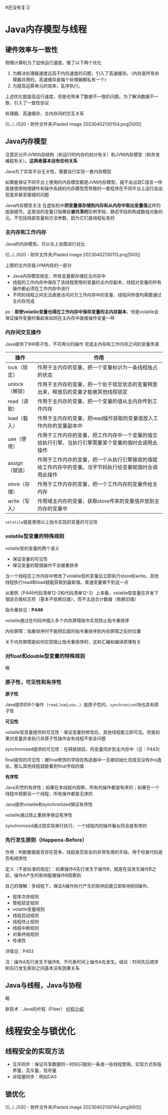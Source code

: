 #还没有复习 

# Java内存模型与线程



## 硬件效率与一致性

物理计算机为了加快运行速度，做了以下两个优化

1. 为解决处理器速度远高于内存速度的问题，引入了高速缓存。（内存是所有处理器共用的，高速缓存是每个处理器都私有一个）
2. 为提高运算单元的效率，乱序执行。

上述优化能提高运行速度，但是也带来了数据不一致的问题。为了解决数据不一致，引入了一致性协议

处理器、高速缓存、主内存间的交互关系

![[../../020 - 附件文件夹/Pasted image 20230402130104.png|500]]

## Java内存模型

注意区分开JVM内存结构（和运行时内存的划分有关）和JVM内存模型（和并发编程有关）。**这两者基本没有任何关系**



Java为了实现平台无关性，需要自行实现一套内存模型

如果能保证不同平台上使用的内存模型都是JVM内存模型，就不会出现C语言一样直接使用物理硬件和操作系统的内存模型而导致的一套程序在不同平台上运行会出现差异甚至报错的问题



Java内存模型关注  在虚拟机中**把变量值存储到内存和从内存中取出变量值**这样的底层细节。这里说的变量只指哪些**被共享的**实例字段，静态字段和构成数组对象的元。不包括局部变量和方法参数，因为它们是线程私有的



### 主内存和工作内存

Java的内存模型。可以与上张图进行对比

![[../../020 - 附件文件夹/Pasted image 20230402130113.png|500]]

上图的主内存是JVM内存的一部分

- Java内存模型规定，所有变量都存储在主内存中
- 线程的工作内存中保存了该线程使用的变量的主内存副本，线程对变量的所有操作都必须在工作内存中进行
- 不同的线程之间无法直接访问对方工作内存中的变量，线程间传值均需要通过主内存完成

ps：**即使volatile变量也得在工作内存中保存变量的主内存副本**，但是volatile会保证操作变量时看起来如同在主内存中直接操作变量一样


### 内存间交互操作

  Java提供了8中原子性、不可再分的操作  完成主内存和工作内存之间的变量传递

| 操作           | 作用                                                         |
| -------------- | ------------------------------------------------------------ |
| lock（锁定）   | 作用于主内存的变量，把一个变量标识为一条线程独占的状态       |
| unlock（解锁） | 作用于主内存的变量，把一个处于锁定状态的变量释放出来，释放后的变量才能被其他线程锁定 |
| read（读取）   | 作用于主内存的变量，把一个变量的值从主内存传到工作内存       |
| load（载入）   | 作用于主内存的变量，把read操作获取的变量值放入工作内存的变量副本中 |
| use（使用）    | 作用于工作内存的变量，把工作内存中一个变量的值交给执行引擎。当执行引擎需要某个变量的值时会调用此操作 |
| assign（赋值） | 作用于工作内存的变量，把一个从执行引擎接收的值赋给工作内存中的变量。当字节码执行给变量赋值时会调用此操作 |
| store（存储）  | 作用于工作内存的变量，把一个工作内存的变量传给主内存         |
| write（写入）  | 作用域主内存的变量，获取store传来的变量值并放到主内存的变量中 |

`volatile`就是使用以上指令实现的变量的可见性


### volatile型变量的特殊规则

volatile型的变量的两个语义

- 保证变量的可见性
- 保证变量的赋值操作不会被重排序

当一个线程在工作内存中修改了volatile型的变量后立即执行store和write，其他线程执行read和load就能获取到最新值。普通变量做不到这一点

从案例（P446代码清单12-2和代码清单12-3）上来看，volatile型变量在并发下很适合做标志符（基本不依赖旧值），而不太适合计数器（依赖旧值）

指令重排见：**P446**

volatile通过在代码中插入多个内存屏障指令实现防止指令重排序

内存屏障：指重排序时不能把后面的指令重排序到内存屏障之前的位置

关于内存屏障是如何实现阻止指令重排序的，这和汇编和编译原理有关


### 对float和double型变量的特殊规则

略

### 原子性，可见性和有序性

**原子性**

Java提供的6个操作（`read`,`load`,`use`...）是原子性的，`synchronized`块也具有原子性

**可见性**

volatile型变量提供的可见性：保证变量别修改后，其他线程能立即可见。但是如果对变量并发执行非原子性操作会有线程不安全问题

synchronized提供的可见性：在释放锁前，将变量同步到主内存中（见：P443）

final提供的可见性：被final修饰的字段在构造器中一旦被初始化完成且没有this逸出，那么其他线程就能看到final字段的值

**有序性**

Java天然的有序性：如果在本线程内观察，所有的操作都是有序的；如果在一个线程中观察另一个线程，所有操作都是无序的

Java提供volatile和synchronized保证有序性

volatile通过禁止重排序保证有序性

synchronized通过锁实现串行执行，一个线程内的操作看似将会是有序的


### 先行发生原则（Happens-Before）

作用：判断数据是否存在竞争，线程是否安全的非常有用的手段。用于检查代码是否有顺序性

定义（不是标准的规定）：如果操作A先行发生于操作B，就是在说发生操作B之前，操作A产生的影响能被操作B观察到

自己的理解：多线程下，保证A操作执行产生的影响后能立即影响到B操作。

- 程序次序规则
- 管程锁定规则
- volatile变量规则
- 线程启动规则
- 线程终止规则
- 线程中断规则
- 对象终结规则
- 传递性

详情见：P453


注：操作A先行发生于操作B，不代表时间上操作A先发生。结论：时间先后顺序和先行发生原则之间基本没有因果关系

## Java与线程，Java与协程

略

新技术：Java的纤程（Fiber）  [纤程介绍](https://www.cnblogs.com/beilong/p/12253328.html)

# 线程安全与锁优化

## 线程安全的实现方法

- 互斥同步：保证共享数据同一时间只能别一条或一些线程使用。实现方式有临界量，互斥量，信号量
- 非阻塞同步：例如CAS


## 锁优化

![[../../020 - 附件文件夹/Pasted image 20230402130144.png|650]]

